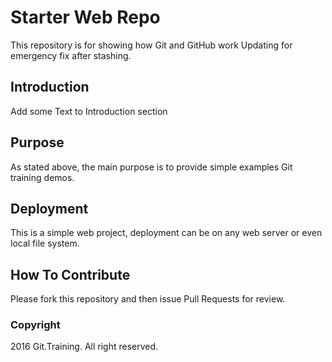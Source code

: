 # Starter Web Repo

This repository is for showing how Git and GitHub work
Updating for emergency fix after stashing.

## Introduction

Add some Text to Introduction section

## Purpose

As stated above, the main purpose is to provide simple examples Git training demos.

## Deployment

This is a simple web project, deployment can be on any web server or even local file system.

## How To Contribute

Please fork this repository and then issue Pull Requests for review.

### Copyright

2016 Git.Training. All right reserved.